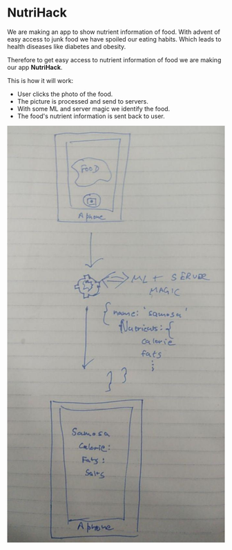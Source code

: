# NutriHack
We are making an app to show nutrient information of food. With advent of easy access to junk food we have spoiled our eating habits. Which leads to health diseases like diabetes and obesity.

Therefore to get easy access to nutrient information of food we are making our app __NutriHack__. 

This is how it will work:
* User clicks the photo of the food.
* The picture is processed and send to servers.
* With some ML and server magic we identify the food.
* The food's nutrient information is sent back to user.

![Architecture Image 1](images/arch1.jpg)